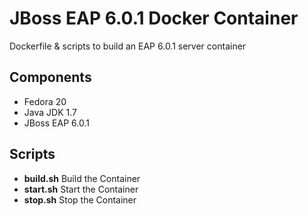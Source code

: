 # JBoss EAP 6.0.1 Docker Container

Dockerfile & scripts to build an EAP 6.0.1 server container

## Components
 - Fedora 20
 - Java JDK 1.7
 - JBoss EAP 6.0.1

## Scripts
 - **build.sh** Build the Container
 - **start.sh** Start the Container
 - **stop.sh** Stop the Container
